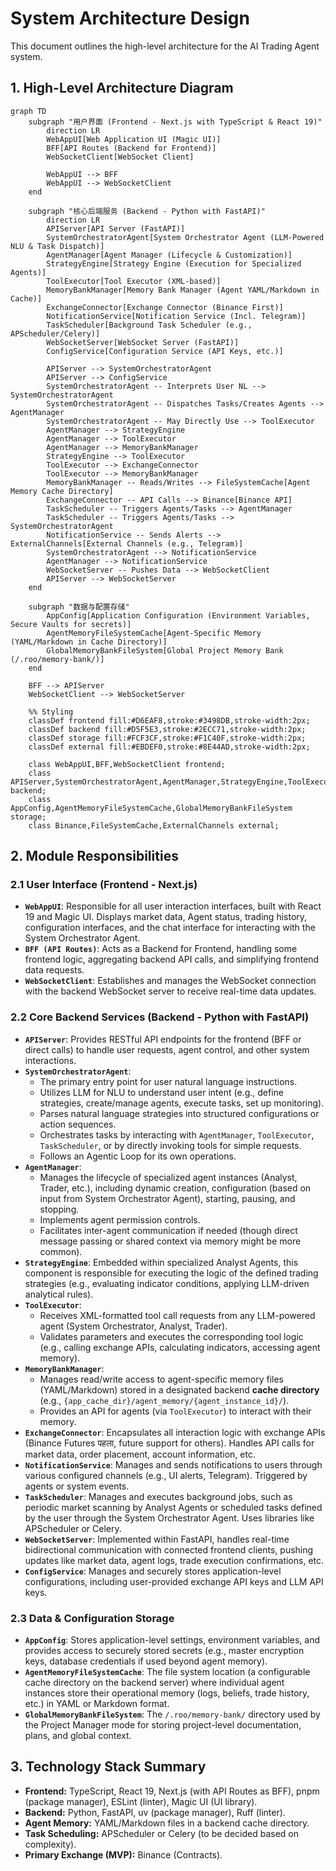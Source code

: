 # System Architecture Design

This document outlines the high-level architecture for the AI Trading Agent system.

## 1. High-Level Architecture Diagram

```mermaid
graph TD
    subgraph "用户界面 (Frontend - Next.js with TypeScript & React 19)"
        direction LR
        WebAppUI[Web Application UI (Magic UI)]
        BFF[API Routes (Backend for Frontend)]
        WebSocketClient[WebSocket Client]

        WebAppUI --> BFF
        WebAppUI --> WebSocketClient
    end

    subgraph "核心后端服务 (Backend - Python with FastAPI)"
        direction LR
        APIServer[API Server (FastAPI)]
        SystemOrchestratorAgent[System Orchestrator Agent (LLM-Powered NLU & Task Dispatch)]
        AgentManager[Agent Manager (Lifecycle & Customization)]
        StrategyEngine[Strategy Engine (Execution for Specialized Agents)]
        ToolExecutor[Tool Executor (XML-based)]
        MemoryBankManager[Memory Bank Manager (Agent YAML/Markdown in Cache)]
        ExchangeConnector[Exchange Connector (Binance First)]
        NotificationService[Notification Service (Incl. Telegram)]
        TaskScheduler[Background Task Scheduler (e.g., APScheduler/Celery)]
        WebSocketServer[WebSocket Server (FastAPI)]
        ConfigService[Configuration Service (API Keys, etc.)]

        APIServer --> SystemOrchestratorAgent
        APIServer --> ConfigService
        SystemOrchestratorAgent -- Interprets User NL --> SystemOrchestratorAgent
        SystemOrchestratorAgent -- Dispatches Tasks/Creates Agents --> AgentManager
        SystemOrchestratorAgent -- May Directly Use --> ToolExecutor
        AgentManager --> StrategyEngine
        AgentManager --> ToolExecutor
        AgentManager --> MemoryBankManager
        StrategyEngine --> ToolExecutor
        ToolExecutor --> ExchangeConnector
        ToolExecutor --> MemoryBankManager
        MemoryBankManager -- Reads/Writes --> FileSystemCache[Agent Memory Cache Directory]
        ExchangeConnector -- API Calls --> Binance[Binance API]
        TaskScheduler -- Triggers Agents/Tasks --> AgentManager
        TaskScheduler -- Triggers Agents/Tasks --> SystemOrchestratorAgent
        NotificationService -- Sends Alerts --> ExternalChannels[External Channels (e.g., Telegram)]
        SystemOrchestratorAgent --> NotificationService
        AgentManager --> NotificationService
        WebSocketServer -- Pushes Data --> WebSocketClient
        APIServer --> WebSocketServer
    end

    subgraph "数据与配置存储"
        AppConfig[Application Configuration (Environment Variables, Secure Vaults for secrets)]
        AgentMemoryFileSystemCache[Agent-Specific Memory (YAML/Markdown in Cache Directory)]
        GlobalMemoryBankFileSystem[Global Project Memory Bank (/.roo/memory-bank/)]
    end

    BFF --> APIServer
    WebSocketClient --> WebSocketServer

    %% Styling
    classDef frontend fill:#D6EAF8,stroke:#3498DB,stroke-width:2px;
    classDef backend fill:#D5F5E3,stroke:#2ECC71,stroke-width:2px;
    classDef storage fill:#FCF3CF,stroke:#F1C40F,stroke-width:2px;
    classDef external fill:#EBDEF0,stroke:#8E44AD,stroke-width:2px;

    class WebAppUI,BFF,WebSocketClient frontend;
    class APIServer,SystemOrchestratorAgent,AgentManager,StrategyEngine,ToolExecutor,MemoryBankManager,ExchangeConnector,NotificationService,TaskScheduler,WebSocketServer,ConfigService backend;
    class AppConfig,AgentMemoryFileSystemCache,GlobalMemoryBankFileSystem storage;
    class Binance,FileSystemCache,ExternalChannels external;
```

## 2. Module Responsibilities

### 2.1 User Interface (Frontend - Next.js)
*   **`WebAppUI`**: Responsible for all user interaction interfaces, built with React 19 and Magic UI. Displays market data, Agent status, trading history, configuration interfaces, and the chat interface for interacting with the System Orchestrator Agent.
*   **`BFF (API Routes)`**: Acts as a Backend for Frontend, handling some frontend logic, aggregating backend API calls, and simplifying frontend data requests.
*   **`WebSocketClient`**: Establishes and manages the WebSocket connection with the backend WebSocket server to receive real-time data updates.

### 2.2 Core Backend Services (Backend - Python with FastAPI)
*   **`APIServer`**: Provides RESTful API endpoints for the frontend (BFF or direct calls) to handle user requests, agent control, and other system interactions.
*   **`SystemOrchestratorAgent`**:
    *   The primary entry point for user natural language instructions.
    *   Utilizes LLM for NLU to understand user intent (e.g., define strategies, create/manage agents, execute tasks, set up monitoring).
    *   Parses natural language strategies into structured configurations or action sequences.
    *   Orchestrates tasks by interacting with `AgentManager`, `ToolExecutor`, `TaskScheduler`, or by directly invoking tools for simple requests.
    *   Follows an Agentic Loop for its own operations.
*   **`AgentManager`**:
    *   Manages the lifecycle of specialized agent instances (Analyst, Trader, etc.), including dynamic creation, configuration (based on input from System Orchestrator Agent), starting, pausing, and stopping.
    *   Implements agent permission controls.
    *   Facilitates inter-agent communication if needed (though direct message passing or shared context via memory might be more common).
*   **`StrategyEngine`**: Embedded within specialized Analyst Agents, this component is responsible for executing the logic of the defined trading strategies (e.g., evaluating indicator conditions, applying LLM-driven analytical rules).
*   **`ToolExecutor`**:
    *   Receives XML-formatted tool call requests from any LLM-powered agent (System Orchestrator, Analyst, Trader).
    *   Validates parameters and executes the corresponding tool logic (e.g., calling exchange APIs, calculating indicators, accessing agent memory).
*   **`MemoryBankManager`**:
    *   Manages read/write access to agent-specific memory files (YAML/Markdown) stored in a designated backend **cache directory** (e.g., `{app_cache_dir}/agent_memory/{agent_instance_id}/`).
    *   Provides an API for agents (via `ToolExecutor`) to interact with their memory.
*   **`ExchangeConnector`**: Encapsulates all interaction logic with exchange APIs (Binance Futures पहला, future support for others). Handles API calls for market data, order placement, account information, etc.
*   **`NotificationService`**: Manages and sends notifications to users through various configured channels (e.g., UI alerts, Telegram). Triggered by agents or system events.
*   **`TaskScheduler`**: Manages and executes background jobs, such as periodic market scanning by Analyst Agents or scheduled tasks defined by the user through the System Orchestrator Agent. Uses libraries like APScheduler or Celery.
*   **`WebSocketServer`**: Implemented within FastAPI, handles real-time bidirectional communication with connected frontend clients, pushing updates like market data, agent logs, trade execution confirmations, etc.
*   **`ConfigService`**: Manages and securely stores application-level configurations, including user-provided exchange API keys and LLM API keys.

### 2.3 Data & Configuration Storage
*   **`AppConfig`**: Stores application-level settings, environment variables, and provides access to securely stored secrets (e.g., master encryption keys, database credentials if used beyond agent memory).
*   **`AgentMemoryFileSystemCache`**: The file system location (a configurable cache directory on the backend server) where individual agent instances store their operational memory (logs, beliefs, trade history, etc.) in YAML or Markdown format.
*   **`GlobalMemoryBankFileSystem`**: The `/.roo/memory-bank/` directory used by the Project Manager mode for storing project-level documentation, plans, and global context.

## 3. Technology Stack Summary
*   **Frontend:** TypeScript, React 19, Next.js (with API Routes as BFF), pnpm (package manager), ESLint (linter), Magic UI (UI library).
*   **Backend:** Python, FastAPI, uv (package manager), Ruff (linter).
*   **Agent Memory:** YAML/Markdown files in a backend cache directory.
*   **Task Scheduling:** APScheduler or Celery (to be decided based on complexity).
*   **Primary Exchange (MVP):** Binance (Contracts).